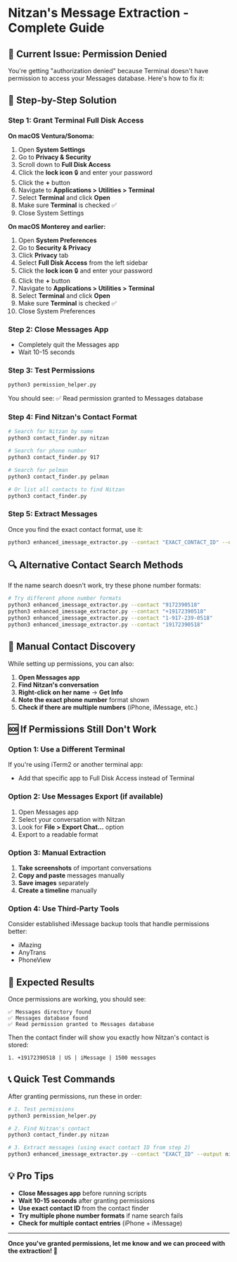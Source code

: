 # Nitzan's Message Extraction - Complete Guide

## 🚨 Current Issue: Permission Denied

You're getting "authorization denied" because Terminal doesn't have permission to access your Messages database. Here's how to fix it:

## 🔧 Step-by-Step Solution

### Step 1: Grant Terminal Full Disk Access

**On macOS Ventura/Sonoma:**
1. Open **System Settings**
2. Go to **Privacy & Security**
3. Scroll down to **Full Disk Access**
4. Click the **lock icon** 🔒 and enter your password
5. Click the **+** button
6. Navigate to **Applications > Utilities > Terminal**
7. Select **Terminal** and click **Open**
8. Make sure **Terminal** is checked ✅
9. Close System Settings

**On macOS Monterey and earlier:**
1. Open **System Preferences**
2. Go to **Security & Privacy**
3. Click **Privacy** tab
4. Select **Full Disk Access** from the left sidebar
5. Click the **lock icon** 🔒 and enter your password
6. Click the **+** button
7. Navigate to **Applications > Utilities > Terminal**
8. Select **Terminal** and click **Open**
9. Make sure **Terminal** is checked ✅
10. Close System Preferences

### Step 2: Close Messages App
- Completely quit the Messages app
- Wait 10-15 seconds

### Step 3: Test Permissions
```bash
python3 permission_helper.py
```

You should see: ✅ Read permission granted to Messages database

### Step 4: Find Nitzan's Contact Format
```bash
# Search for Nitzan by name
python3 contact_finder.py nitzan

# Search for phone number
python3 contact_finder.py 917

# Search for pelman
python3 contact_finder.py pelman

# Or list all contacts to find Nitzan
python3 contact_finder.py
```

### Step 5: Extract Messages
Once you find the exact contact format, use it:
```bash
python3 enhanced_imessage_extractor.py --contact "EXACT_CONTACT_ID" --output nitzan_messages.json
```

## 🔍 Alternative Contact Search Methods

If the name search doesn't work, try these phone number formats:

```bash
# Try different phone number formats
python3 enhanced_imessage_extractor.py --contact "9172390518"
python3 enhanced_imessage_extractor.py --contact "+19172390518"
python3 enhanced_imessage_extractor.py --contact "1-917-239-0518"
python3 enhanced_imessage_extractor.py --contact "19172390518"
```

## 📱 Manual Contact Discovery

While setting up permissions, you can also:

1. **Open Messages app**
2. **Find Nitzan's conversation**
3. **Right-click on her name** → **Get Info**
4. **Note the exact phone number** format shown
5. **Check if there are multiple numbers** (iPhone, iMessage, etc.)

## 🆘 If Permissions Still Don't Work

### Option 1: Use a Different Terminal
If you're using iTerm2 or another terminal app:
- Add that specific app to Full Disk Access instead of Terminal

### Option 2: Use Messages Export (if available)
1. Open Messages app
2. Select your conversation with Nitzan
3. Look for **File > Export Chat...** option
4. Export to a readable format

### Option 3: Manual Extraction
1. **Take screenshots** of important conversations
2. **Copy and paste** messages manually
3. **Save images** separately
4. **Create a timeline** manually

### Option 4: Use Third-Party Tools
Consider established iMessage backup tools that handle permissions better:
- iMazing
- AnyTrans
- PhoneView

## 🎯 Expected Results

Once permissions are working, you should see:
```
✅ Messages directory found
✅ Messages database found  
✅ Read permission granted to Messages database
```

Then the contact finder will show you exactly how Nitzan's contact is stored:
```
1. +19172390518 | US | iMessage | 1500 messages
```

## 📞 Quick Test Commands

After granting permissions, run these in order:

```bash
# 1. Test permissions
python3 permission_helper.py

# 2. Find Nitzan's contact
python3 contact_finder.py nitzan

# 3. Extract messages (using exact contact ID from step 2)
python3 enhanced_imessage_extractor.py --contact "EXACT_ID" --output nitzan_messages.json
```

## 💡 Pro Tips

- **Close Messages app** before running scripts
- **Wait 10-15 seconds** after granting permissions
- **Use exact contact ID** from the contact finder
- **Try multiple phone number formats** if name search fails
- **Check for multiple contact entries** (iPhone + iMessage)

---

**Once you've granted permissions, let me know and we can proceed with the extraction! 🚀** 